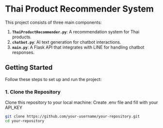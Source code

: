 # Thai Product Recommender System

This project consists of three main components:

1. **`ThaiProductRecommender.py`**: A recommendation system for Thai products.
2. **`chatbot.py`**: AI text generation for chatbot interactions.
3. **`main.py`**: A Flask API that integrates with LINE for handling chatbot responses.

## Getting Started

Follow these steps to set up and run the project:

### 1. Clone the Repository

Clone this repository to your local machine:
Create .env file and fill with your API_KEY
```bash
git clone https://github.com/your-username/your-repository.git
cd your-repository

